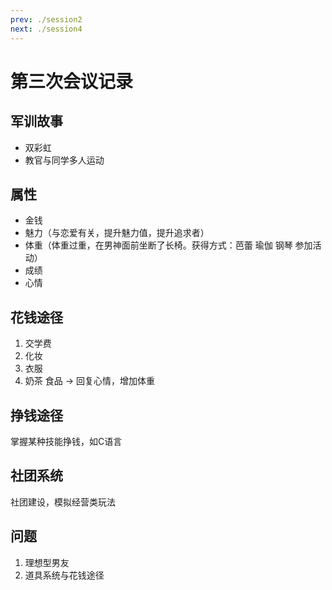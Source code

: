 ```yaml
---
prev: ./session2
next: ./session4
---
```




# 第三次会议记录

<MyViews />

## 军训故事

+ 双彩虹
+ 教官与同学多人运动

## 属性

+ 金钱
+ 魅力（与恋爱有关，提升魅力值，提升追求者）
+ 体重（体重过重，在男神面前坐断了长椅。获得方式：芭蕾 瑜伽 钢琴 参加活动）
+ 成绩
+ 心情

## 花钱途径

1. 交学费
2. 化妆
3. 衣服
4. 奶茶 食品 -> 回复心情，增加体重

## 挣钱途径

掌握某种技能挣钱，如C语言

## 社团系统

社团建设，模拟经营类玩法

## 问题

1. 理想型男友
2. 道具系统与花钱途径

<MyValine />
